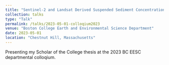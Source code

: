 ```yaml
---
title: "Sentinel-2 and Landsat Derived Suspended Sediment Concentrations and Applicability to Multi-Dammed River Systems"
collection: talks
type: "Talk"
permalink: /talks/2023-05-01-colloqium2023
venue: "Boston College Earth and Environmental Science Department"
date: 2023-05-01
location: "Chestnut Hill, Massachusetts"
---
```


Presenting my Scholar of the College thesis at the 2023 BC EESC departmental colloqium.
